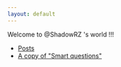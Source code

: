 ```yaml
---
layout: default
---
```


Welcome to @ShadowRZ 's world !!!

* [Posts](posts.html)
* [A copy of "Smart questions"](smart-questions.md)